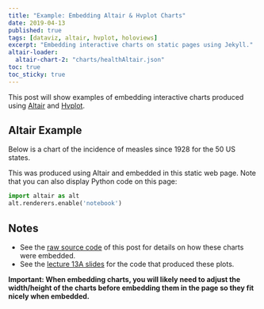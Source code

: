 ```yaml
---
title: "Example: Embedding Altair & Hvplot Charts"
date: 2019-04-13
published: true
tags: [dataviz, altair, hvplot, holoviews]
excerpt: "Embedding interactive charts on static pages using Jekyll."
altair-loader:
  altair-chart-2: "charts/healthAltair.json"
toc: true
toc_sticky: true
---
```


This post will show examples of embedding interactive charts produced using [Altair](https://altair-viz.github.io) and [Hvplot](https://hvplot.pyviz.org/).

## Altair Example

Below is a chart of the incidence of measles since 1928 for the 50 US states.

<div id="altair-chart-2"></div>

This was produced using Altair and embedded in this static web page. Note that you can also display Python code on this page:

```python
import altair as alt
alt.renderers.enable('notebook')
```

## Notes

- See the [raw source code](https://raw.githubusercontent.com/MUSA-550-Fall-2021/github-pages-starter/main/_posts/2021-11-29-measles-charts.md) of this post for details on how these charts were embedded.
- See the [lecture 13A slides](https://github.com/MUSA-550-Fall-2021/week-13/blob/main/lecture-13A.ipynb) for the code that produced these plots.

**Important: When embedding charts, you will likely need to adjust the width/height of the charts before embedding them in the page so they fit nicely when embedded.**

